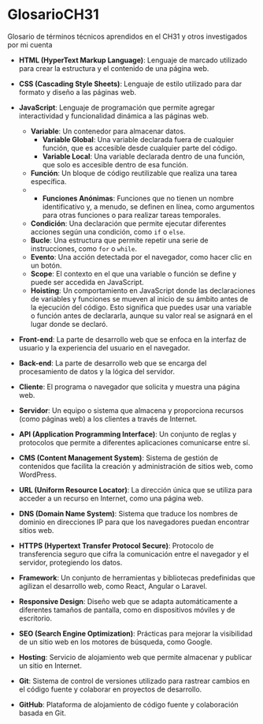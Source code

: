 # GlosarioCH31
Glosario de términos técnicos aprendidos en el CH31 y otros investigados por mi cuenta

- **HTML (HyperText Markup Language)**: Lenguaje de marcado utilizado para crear la estructura y el contenido de una página web.

- **CSS (Cascading Style Sheets)**: Lenguaje de estilo utilizado para dar formato y diseño a las páginas web.

- **JavaScript**: Lenguaje de programación que permite agregar interactividad y funcionalidad dinámica a las páginas web.
  - **Variable**: Un contenedor para almacenar datos.
    - **Variable Global**: Una variable declarada fuera de cualquier función, que es accesible desde cualquier parte del código.
    - **Variable Local**: Una variable declarada dentro de una función, que solo es accesible dentro de esa función.
  - **Función**: Un bloque de código reutilizable que realiza una tarea específica.
  - - **Funciones Anónimas**: Funciones que no tienen un nombre identificativo y, a menudo, se definen en línea, como argumentos para otras funciones o para realizar tareas temporales.
  - **Condición**: Una declaración que permite ejecutar diferentes acciones según una condición, como `if` o `else`.
  - **Bucle**: Una estructura que permite repetir una serie de instrucciones, como `for` o `while`.
  - **Evento**: Una acción detectada por el navegador, como hacer clic en un botón.
  - **Scope**: El contexto en el que una variable o función se define y puede ser accedida en JavaScript.
  - **Hoisting**: Un comportamiento en JavaScript donde las declaraciones de variables y funciones se mueven al inicio de su ámbito antes de la ejecución del código. Esto significa que puedes usar una variable o función antes de declararla, aunque su valor real se asignará en el lugar donde se declaró.

- **Front-end**: La parte de desarrollo web que se enfoca en la interfaz de usuario y la experiencia del usuario en el navegador.

- **Back-end**: La parte de desarrollo web que se encarga del procesamiento de datos y la lógica del servidor.

- **Cliente**: El programa o navegador que solicita y muestra una página web.

- **Servidor**: Un equipo o sistema que almacena y proporciona recursos (como páginas web) a los clientes a través de Internet.

- **API (Application Programming Interface)**: Un conjunto de reglas y protocolos que permite a diferentes aplicaciones comunicarse entre sí.

- **CMS (Content Management System)**: Sistema de gestión de contenidos que facilita la creación y administración de sitios web, como WordPress.

- **URL (Uniform Resource Locator)**: La dirección única que se utiliza para acceder a un recurso en Internet, como una página web.

- **DNS (Domain Name System)**: Sistema que traduce los nombres de dominio en direcciones IP para que los navegadores puedan encontrar sitios web.

- **HTTPS (Hypertext Transfer Protocol Secure)**: Protocolo de transferencia seguro que cifra la comunicación entre el navegador y el servidor, protegiendo los datos.

- **Framework**: Un conjunto de herramientas y bibliotecas predefinidas que agilizan el desarrollo web, como React, Angular o Laravel.

- **Responsive Design**: Diseño web que se adapta automáticamente a diferentes tamaños de pantalla, como en dispositivos móviles y de escritorio.

- **SEO (Search Engine Optimization)**: Prácticas para mejorar la visibilidad de un sitio web en los motores de búsqueda, como Google.

- **Hosting**: Servicio de alojamiento web que permite almacenar y publicar un sitio en Internet.

- **Git**: Sistema de control de versiones utilizado para rastrear cambios en el código fuente y colaborar en proyectos de desarrollo.

- **GitHub**: Plataforma de alojamiento de código fuente y colaboración basada en Git.
